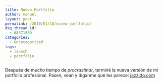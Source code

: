 ```yaml
---
title: Nuevo Portfolio
author: manuel
layout: post
permalink: /2010/01/18/nuevo-portfolio/
dsq_thread_id:
  - 68371589
categories:
  - Uncategorized
tags:
  - launch
  - portfolio
---
```

Después de mucho tiempo de *procrastinar*, terminé la nueva versión de mi portfolio profesional. Pasen, vean y díganme qué les parece: [jazzido.com][1]

 [1]: http://jazzido.com